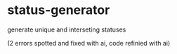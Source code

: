 # status-generator

generate unique and interseting statuses

(2 errors spotted and fixed with ai, code refinied with ai)
